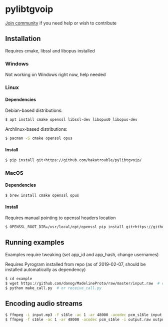 # pylibtgvoip
[Join community](https://t.me/pylibtgvoip) if you need help or wish to contribute

## Installation
Requires cmake, libssl and libopus installed

### Windows
Not working on Windows right now, help needed

### Linux
#### Dependencies

Debian-based distributions:
```bash
$ apt install cmake openssl libssl-dev libopus0 libopus-dev
```

Archlinux-based distributions:
```bash
$ pacman -S cmake openssl opus
```

#### Install
```bash
$ pip install git+https://github.com/bakatrouble/pylibtgvoip/
```

### MacOS
#### Dependencies
```bash
$ brew install cmake openssl opus
```

#### Install
Requires manual pointing to openssl headers location
```bash
$ OPENSSL_ROOT_DIR=/usr/local/opt/openssl pip install git+https://github.com/bakatrouble/pylibtgvoip/
```

## Running examples
Examples require tweaking (set app_id and app_hash, change usernames)

Requires Pyrogram installed from repo (as of 2019-02-07, should be installed automatically as dependency)
```bash
$ cd example
$ wget https://github.com/danog/MadelineProto/raw/master/input.raw  # download sample stream to play
$ python make_call.py  # or receive_call.py
```

## Encoding audio streams
```bash
$ ffmpeg -i input.mp3 -f s16le -ac 1 -ar 48000 -acodec pcm_s16le input.raw  # encode
$ ffmpeg -f s16le -ac 1 -ar 48000 -acodec pcm_s16le -i output.raw output.mp3  # decode
```
